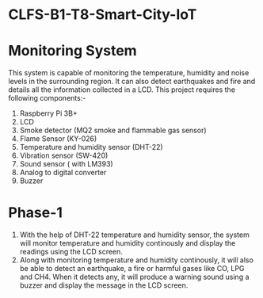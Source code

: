 # CLFS-B1-T8-Smart-City-IoT
# Monitoring System
This system is capable of monitoring the temperature, humidity and noise levels in the surrounding region. It can also detect earthquakes and fire and details all the information collected in a LCD. This project requires the following components:-
1) Raspberry Pi 3B+
2) LCD
3) Smoke detector (MQ2 smoke and flammable gas sensor)
4) Flame Sensor (KY-026)
5) Temperature and humidity sensor (DHT-22)
6) Vibration sensor (SW-420)
7) Sound sensor ( with LM393)
8) Analog to digital converter
9) Buzzer

# Phase-1
1) With the help of DHT-22 temperature and humidity sensor, the system will monitor temperature and humidity continously and display the readings using the LCD screen.
2) Along with monitoring temperature and humidity continously, it will also be able to detect an earthquake, a fire or harmful gases like CO, LPG and CH4. When it detects any, it will produce a warning sound using a buzzer and display the message in the LCD screen.
